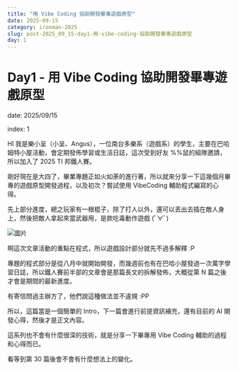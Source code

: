 ```yaml
---
title: "用 Vibe Coding 協助開發畢專遊戲原型"
date: 2025-09-15
category: ironman-2025
slug: post-2025_09_15-day1-用-vibe-coding-協助開發畢專遊戲原型
day: 1
---
```


# Day1 - 用 Vibe Coding 協助開發畢專遊戲原型


date: 2025/09/15

index: 1

HI 我是樂小呈（小呈、Angus），一位南台多樂系（遊戲系）的學生，主要在巴哈姆特小屋活動，會定期發佈學習或生活日誌，這次受到好友 %%鼠的組隊邀請，所以加入了 2025 TI 邦鐵人賽。

剛好現在是大四了，畢業專題正如火如荼的進行著，所以就來分享一下這幾個月畢專的遊戲原型開發過程，以及初次？嘗試使用 VibeCoding 輔助程式編寫的心得。

先上部分進度，總之玩家有一根棍子，除了打人以外，還可以丟出去插在敵人身上，然後把敵人拿起來當武器用，是款吃毒動作遊戲 (ﾟ∀ﾟ)

![圖片](https://raw.githubusercontent.com/angus945/ithelp-2025ironman-posts/refs/heads/main/day-1_2025-09-15/images/image_1.gif)

啊這次文章活動的重點在程式，所以遊戲設計部分就先不過多解釋 :P 

專題的程式部分是從八月中就開始開發，而幾週前也有在巴哈小屋發過一次萬字學習日誌，所以鐵人賽前半部的文章會是那篇長文的拆解發佈，大概從第 N 篇之後才會是期間的最新進度。

有寄信問過主辦方了，他們說這種做法並不違規 :PP

所以，這篇當是一個簡單的 Intro，下一篇會進行前提資訊補充，還有目前的 AI 開發心得，然後才是正文內容。

這系列也不會有什麼很深的技術，就是分享一下畢專用 Vibe Coding 輔助的過程和心得而已。

看等到第 30 篇後會不會有什麼想法上的變化。
